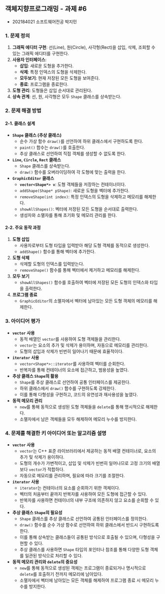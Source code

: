 ## 객체지향프로그래밍 - 과제 #6

- 202184021 소프트웨어전공 박지민

### 1. 문제 정의

1. **그래픽 에디터 구현**: 선(Line), 원(Circle), 사각형(Rect)을 삽입, 삭제, 조회할 수 있는 그래픽 에디터를 구현한다.
2. **사용자 인터페이스**:
   - **삽입**: 새로운 도형을 추가한다.
   - **삭제**: 특정 인덱스의 도형을 삭제한다.
   - **모두보기**: 현재 저장된 모든 도형을 보여준다.
   - **종료**: 프로그램을 종료한다.
3. **도형 관리**: 도형들은 삽입 순서대로 관리된다.
4. **상속 관계**: 선, 원, 사각형은 모두 `Shape` 클래스를 상속받는다.

### 2. 문제 해결 방법

#### 2-1. 클래스 설계

- **`Shape` 클래스 (추상 클래스)**
  - 순수 가상 함수 `draw()`를 선언하여 하위 클래스에서 구현하도록 한다.
  - `paint()` 함수는 `draw()`를 호출한다.
  - 추상 클래스로 선언하여 직접 객체를 생성할 수 없도록 한다.
- **`Line`, `Circle`, `Rect` 클래스**
  - `Shape` 클래스를 상속받는다.
  - `draw()` 함수를 오버라이딩하여 각 도형에 맞는 출력을 한다.
- **`GraphicEditor` 클래스**
  - **`vector<Shape*> v`**: 도형 객체들을 저장하는 컨테이너이다.
  - `addShape(Shape* pShape)`: 새로운 도형을 벡터에 추가한다.
  - `removeShape(int index)`: 특정 인덱스의 도형을 삭제하고 메모리를 해제한다.
  - `showAllShapes()`: 벡터에 저장된 모든 도형을 순서대로 출력한다.
  - 생성자와 소멸자를 통해 초기화 및 메모리 관리를 한다.

#### 2-2. 주요 동작 과정

1. **도형 삽입**
   - 사용자로부터 도형 타입을 입력받아 해당 도형 객체를 동적으로 생성한다.
   - `addShape()` 함수를 통해 벡터에 추가한다.
2. **도형 삭제**
   - 삭제할 도형의 인덱스를 입력받는다.
   - `removeShape()` 함수를 통해 벡터에서 제거하고 메모리를 해제한다.
3. **모두 보기**
   - `showAllShapes()` 함수를 호출하여 벡터에 저장된 모든 도형의 인덱스와 타입을 출력한다.
4. **프로그램 종료**
   - `GraphicEditor`의 소멸자에서 벡터에 남아있는 모든 도형 객체의 메모리를 해제한다.

### 3. 아이디어 평가

- **`vector` 사용**
  - 동적 배열인 `vector`를 사용하여 도형 객체들을 관리한다.
  - `vector`는 요소의 추가 및 삭제가 용이하며, 자동으로 메모리를 관리한다.
  - 도형의 삽입과 삭제가 빈번히 일어나기 때문에 효율적이다.
- **`iterator` 사용**
  - `vector<Shape*>::iterator`를 사용하여 벡터를 순회한다.
  - 반복자를 통해 컨테이너의 요소에 접근하고, 범용성을 높였다.
- **추상 클래스 `Shape`의 활용**
  - `Shape`를 추상 클래스로 선언하여 공통 인터페이스를 제공한다.
  - 하위 클래스에서 `draw()` 함수를 구현하도록 강제한다.
  - 이를 통해 다형성을 구현하고, 코드의 유연성과 재사용성을 높였다.
- **동적 메모리 관리**
  - `new`를 통해 동적으로 생성된 도형 객체들을 `delete`를 통해 명시적으로 해제한다.
  - 소멸자에서 남은 객체들을 모두 해제하여 메모리 누수를 방지한다.

### 4. 문제를 해결한 키 아이디어 또는 알고리즘 설명

- **`vector` 사용**
  - `vector`는 C++ 표준 라이브러리에서 제공하는 동적 배열 컨테이너로, 요소의 추가 및 삭제가 용이하다.
  - 도형의 개수가 가변적이고, 삽입 및 삭제가 빈번히 일어나므로 고정 크기의 배열보다 `vector`가 적합하다.
  - 자동으로 메모리를 관리하며, 필요에 따라 크기를 조절한다.
- **`iterator` 사용**
  - `iterator`는 컨테이너의 요소를 순회하기 위한 객체이다.
  - 벡터의 처음부터 끝까지 반복자를 사용하여 모든 도형에 접근할 수 있다.
  - 반복자를 사용하면 컨테이너의 내부 구조에 의존하지 않고 요소를 순회할 수 있다.
- **추상 클래스 `Shape`의 필요성**
  - `Shape` 클래스를 추상 클래스로 선언하여 공통된 인터페이스를 정의한다.
  - `draw()` 함수를 순수 가상 함수로 선언하여 하위 클래스에서 반드시 구현하도록 한다.
  - 이를 통해 상속받는 클래스들이 공통된 방식으로 호출될 수 있으며, 다형성을 구현할 수 있다.
  - 추상 클래스를 사용하면 `Shape` 타입의 포인터나 참조를 통해 다양한 도형 객체를 일관된 방식으로 처리할 수 있다.
- **동적 메모리 관리와 `delete`의 중요성**
  - `new`를 통해 동적으로 생성된 객체는 프로그램이 종료되거나 명시적으로 `delete`를 호출하기 전까지 메모리에 남아있다.
  - 소멸자에서 벡터에 남아있는 모든 객체를 해제하여 프로그램 종료 시 메모리 누수를 방지한다.
